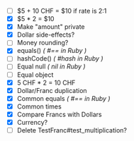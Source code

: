 * [ ] $5 + 10 CHF = $10 if rate is 2:1
* [x] $5 * 2 = $10
* [x] Make "amount" private
* [x] Dollar side-effects?
* [ ] Money rounding?
* [x] equals()   *( #== in Ruby )*
* [ ] hashCode() *( #hash in Ruby )*
* [ ] Equal null *( nil in Ruby )*
* [ ] Equal object
* [x] 5 CHF * 2 = 10 CHF
* [x] Dollar/Franc duplication
* [x] Common equals *( #== in Ruby )*
* [x] Common times
* [x] Compare Francs with Dollars
* [x] Currency?
* [ ] Delete TestFranc#test_multiplication?
